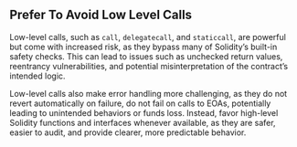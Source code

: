 ## Prefer To Avoid Low Level Calls

Low-level calls, such as `call`, `delegatecall`, and `staticcall`, are powerful but come with increased risk, as they bypass many of Solidity’s built-in safety checks. This can lead to issues such as unchecked return values, reentrancy vulnerabilities, and potential misinterpretation of the contract’s intended logic. 

Low-level calls also make error handling more challenging, as they do not revert automatically on failure, do not fail on calls to EOAs, potentially leading to unintended behaviors or funds loss. Instead, favor high-level Solidity functions and interfaces whenever available, as they are safer, easier to audit, and provide clearer, more predictable behavior.






